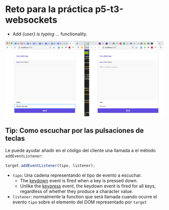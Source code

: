 # Reto para la práctica p5-t3-websockets

* Add *{user} is typing ...* functionality.

![user is typing](reto-user-is-typing.png)


## Tip: Como escuchar por las pulsaciones de teclas

Le puede ayudar añadir en el código del cliente una llamada a el método `addEventListener`:

```js
target.addEventListener(tipo, listener);
```

* `tipo`: Una cadena representando el  tipo de evento a escuchar. 
  - The [keydown](https://developer.mozilla.org/en-US/docs/Web/Events/keydown) event is fired when a key is pressed down.
  - Unlike the [keypress](https://developer.mozilla.org/en-US/docs/Web/Events/keypress) event, the keydown event is fired for all keys, regardless of whether they produce a character value.
* `listener`: normalmente la function que será llamada cuando ocurre el evento `tipo` sobre el elemento del DOM representado por `target`
